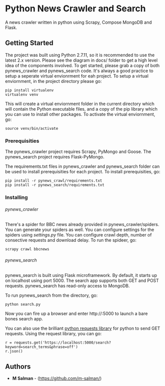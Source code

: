 # Python News Crawler and Search

A news crawler written in python using Scrapy, Compose MongoDB and Flask.

## Getting Started

The project was built using Python 2.7.11, so it is recommended to use the latest 2.x version. Please see the diagram in docs/ folder to get a high level idea of the components involved. To get started, please grab a copy of both pynews_crawler and pynews_search code. It's always a good practice to setup a seperate virtual envionrment for eah project. To setup a virtual enviornment, in the project directory please go:

```
pip install virtualenv
virtualenv venv
```

This will create a virtual enviornment folder in the current directory which will contain the Python executable files, and a copy of the pip library which you can use to install other packages. To activate the virtual enviornment, go:

```
source venv/bin/activate
```


### Prerequisities

The pynews_crawler project requires Scrapy, PyMongo and Goose. The pynews_search project requires Flask-PyMongo.

The requirements.txt files in pynews_crawler and pynews_search folder can be used to install prerequisities for each project. To install prerequisities, go:

```
pip install -r pynews_crawl/requirements.txt
pip install -r pynews_search/requirements.txt
```

### Installing

###### pynews_crawler
There's a spider for BBC news already provided in pynews_crawler/spiders. You can generate your spiders as well. You can configure settings for the spiders using _settings.py_ file. You can configure crawl depth, number of consective requests and download delay. To run the spideer, go:

```
scrapy crawl bbcnews
```

###### pynews_search
pynews_search is built using Flask microframework. By default, it starts up on localhost using port 5000. The search app supports both GET and POST requests. pynews_search has read-only access to MongoDB.

To run pynews_search from the directory, go:
```
python search.py
```

Now you can fire up a browser and enter http://<host>:5000 to launch a bare bones search app.

You can also use the brilliant [python requests library](http://docs.python-requests.org/en/master/#) for python to send GET requests. 
Using the request library, you can go:
```
r = requests.get('https://localhost:5000/search?keyword=search_terms&phrase=off')
r.json()
```


## Authors

* **M Salman** - (https://github.com/m-salman/)
